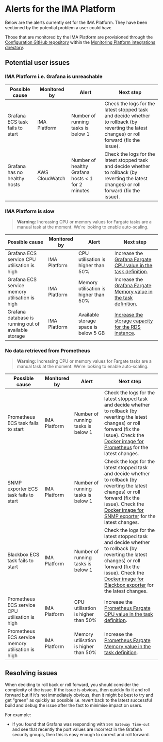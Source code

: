 # Alerts for the IMA Platform

Below are the alerts currently set for the IMA Platform. They have been
sectioned by the potential problem a user could have.

Those that are monitored by the IMA Platform are provisioned through the
[Configuration GitHub repository](https://github.com/ministryofjustice/staff-infrastructure-monitoring-datasource-config)
within the [Monitoring Platform integrations directory](https://github.com/ministryofjustice/staff-infrastructure-monitoring-datasource-config/tree/main/integrations/monitoring_platform).

## Potential user issues

### IMA Platform i.e. Grafana is unreachable

| Possible cause                  | Monitored by    | Alert                                             | Next step |
|---------------------------------|-----------------|---------------------------------------------------|-----------|
| Grafana ECS task fails to start | IMA Platform    | Number of running tasks is below 1                | Check the logs for the latest stopped task and decide whether to rollback (by reverting the latest changes) or roll forward (fix the issue). |
| Grafana has no healthy hosts    | AWS CloudWatch  | Number of healthy Grafana hosts < 1 for 2 minutes | Check the logs for the latest stopped task and decide whether to rollback (by reverting the latest changes) or roll forward (fix the issue). |

### IMA Platform is slow

> **Warning:** Increasing CPU or memory values for Fargate tasks are a manual task at the moment. We're looking to enable auto-scaling.

| Possible cause                                       | Monitored by | Alert                                 | Next step |
|------------------------------------------------------|--------------|---------------------------------------|-----------|
| Grafana ECS service CPU utilisation is high          | IMA Platform | CPU utilisation is higher than 50%    | Increase the [Grafana Fargate CPU value in the task definition](https://github.com/ministryofjustice/staff-infrastructure-monitoring/blob/05145d0b1208226b1317026197e814bf8068ab24/modules/grafana/service.tf#L7). |
| Grafana ECS service memory utilisation is high       | IMA Platform | Memory utilisation is higher than 50% | Increase the [Grafana Fargate Memory value in the task definition](https://github.com/ministryofjustice/staff-infrastructure-monitoring/blob/05145d0b1208226b1317026197e814bf8068ab24/modules/grafana/service.tf#L8). |
| Grafana database is running out of available storage | IMA Platform | Available storage space is below 5 GB | [Increase the storage capacity for the RDS instance](https://docs.aws.amazon.com/AmazonRDS/latest/UserGuide/USER_PIOPS.StorageTypes.html#USER_PIOPS.ModifyingExisting). |

### No data retrieved from Prometheus

> **Warning:** Increasing CPU or memory values for Fargate tasks are a manual task at the moment. We're looking to enable auto-scaling.

| Possible cause                                    | Monitored by | Alert                                 | Next step |
|---------------------------------------------------|--------------|---------------------------------------|-----------|
| Prometheus ECS task fails to start                | IMA Platform | Number of running tasks is below 1    | Check the logs for the latest stopped task and decide whether to rollback (by reverting the latest changes) or roll forward (fix the issue). Check the [Docker image for Prometheus](https://github.com/ministryofjustice/staff-infrastructure-metric-aggregation-server) for the latest changes. |
| SNMP exporter ECS task fails to start             | IMA Platform | Number of running tasks is below 1    | Check the logs for the latest stopped task and decide whether to rollback (by reverting the latest changes) or roll forward (fix the issue). Check the [Docker image for SNMP exporter](https://github.com/ministryofjustice/staff-infrastructure-monitoring-snmpexporter) for the latest changes. |
| Blackbox ECS task fails to start                  | IMA Platform | Number of running tasks is below 1    | Check the logs for the latest stopped task and decide whether to rollback (by reverting the latest changes) or roll forward (fix the issue). Check the [Docker image for Blackbox exporter](https://github.com/ministryofjustice/staff-infrastructure-monitoring-blackbox-exporter) for the latest changes. |
| Prometheus ECS service CPU utilisation is high    | IMA Platform | CPU utilisation is higher than 50%    | Increase the [Prometheus Fargate CPU value in the task definition](https://github.com/ministryofjustice/staff-infrastructure-monitoring/blob/05145d0b1208226b1317026197e814bf8068ab24/modules/prometheus/service.tf#L85). |
| Prometheus ECS service memory utilisation is high | IMA Platform | Memory utilisation is higher than 50% | Increase the [Prometheus Fargate Memory value in the task definition](https://github.com/ministryofjustice/staff-infrastructure-monitoring/blob/05145d0b1208226b1317026197e814bf8068ab24/modules/prometheus/service.tf#L86). |

## Resolving issues

When deciding to roll back or roll forward, you should consider the complexity
of the issue. If the issue is obvious, then quickly fix it and roll forward but
if it's not immediately obvious, then it might be best to try and get "green" as
quickly as possible i.e. revert back to the latest successful build and debug
the issue after the fact to minimise impact on users.

For example:

- If you found that Grafana was responding with `504 Gateway Time-out` and see
  that recently the port values are incorrect in the Grafana security groups,
  then this is easy enough to correct and roll forward.
